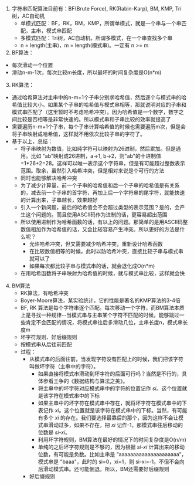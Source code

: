 1.  字符串匹配算法目前有：BF(Brute Force), RK(Rabin-Karp), BM, KMP, Tri树，AC自动机     
    + 单模式匹配：BF，RK，BM，KMP，所谓单模式，就是一个串与一个串匹配，主串，模式串匹配              
    + 多模式匹配：Tri树，AC自动机，所谓多模式，在一个串查找多个串              
    + n = length(主串)，m = length(模式串)。一定有 n >= m     
2.  BF算法：      
  + 每次滑动一个位置      
  + 滑动n-m-1次，每次比较m长度，所以最坏的时间复杂度是O(n*m)      
3.  RK算法：      
  + 通过哈希算法对主串中的n-m+1个子串分别求哈希值，然后逐个与模式串的哈希值比较大小。如果某个子串的哈希值与模式串相等，那就说明对应的子串和模式串匹配了（这里暂时不考虑哈希冲突）。因为哈希值是一个数字，数字之间比较是否相等是非常快速的。所以模式串和子串比较的效率就提高了       
  + 需要遍历n-m+1个子串，每个子串计算哈希值的时候也需要遍历m次，但是会将子串映射成哈希值，这样就不用依次比较子串的字符了。          
  + 基于以上，总结：      
    + 将子串映射为数值，比如纯字符可以映射为26进制，然后累加。但是通用。比如 "ab"映射成26进制，a->1, b->2，则"ab"的十进制值=1*26+2=28。这样可以唯一表示这个字符串，但是有可能超过整数表示范围。取余，虽然引入哈希冲突，但是相对来说是个可行的方法            
    + 同时也能够解决哈希冲突      
    + 为了减少计算量，前一个子串的哈希值和后一个子串的哈希值是有关系的，减去前一个子串的首字符，再加上后一个字符串的尾字符，就能快速的计算出来，子串越长，效果越好      
    + 引入一个新问题，最后的哈希值会不会超过类型的表示范围？是的，会产生这个问题的。而且使用ASCII码作为进制的话，更容易超出范围        
    + 所以使用进制作为哈希函数的话，有以上的问题。那简单的是用ASCII码整数值相加作为哈希值的话，又会比较容易产生冲突。所以更好的方法是什么呢？     
      + 允许哈希冲突，但又需要减少哈希冲突，重新设计哈希函数      
      + 在比较数值相等的时候，此时以防哈希冲突，直接比较子串与模式串就可以了      
      + 如果每次都比较子串与模式串的话，就会退化成O(n*m)        
    + 在用哈希函数将子串映射为哈希值的时候，就与模式串比较，这样就会快    
4.  BM算法      
    + RK算法，有哈希冲突        
    + Boyer-Moore算法，某实验统计，它的性能是著名的KMP算法的3-4倍     
    + BF, RK 算法是每个字符串逐个匹配。每次移动一个字符，而BM算法本质上是寻找一种规律--当模式串与主串某个字符不匹配的时候，能够跳过一些肯定不会匹配的情况，将模式串往后多滑动几位，主串长度n，模式串长度m      
    + 坏字符规则、好后缀规则      
    + 按模式串从后往前匹配      
    + 过程：      
      + 从模式串的后面往前，当发现字符没有匹配上的时候，我们把该字符叫做坏字符（主串中的字符）。
        + 如果直接将模式串滑动到坏字符的后面可行吗？当然是不行的，具体参看王争的《数据结构与算法之美》。 
        + 将主串中的坏字符对应模式串中的字符的位置记作 _si_。这个位置就是该字符在模式串中的下标     
        + 如果主串中的坏字符在模式串中存在，就将坏字符在模式串中的下表记作 _xi_。这个位置就是该字符在模式串中的下标。当然，有可能有多个 _xi_ 的存在。我们要选择最靠后的那个，因为这样不会让模式串滑动过多，如果不存在，把 _xi_ 记作-1，那模式串往后移动的位数是 _si-xi_。              
        + 利用坏字符规则，BM算法在最好的情况下的时间复杂度是O(n/m)      
        + 单纯的之后坏字符规则是不够的，因为根据 _si-xi_ 计算出来的移动位数，有可能是负数。比如主串是 “aaaaaaaaaaaaaaaaaaaaa”，模式串是 "baaa"，此时的 si=0，xi=1，则 si-xi=-1。不但不会向后滑动模式串。还可能倒退。所以，BM还需要好后缀规则     
      + 好后缀规则   
